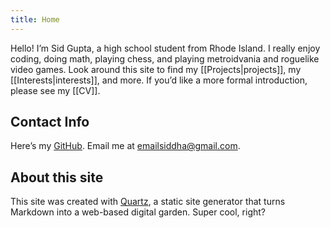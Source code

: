 ```yaml
---
title: Home
--- 
```

Hello! I’m Sid Gupta, a high school student from Rhode Island. I really enjoy coding, doing math, playing chess, and playing metroidvania and roguelike video games. Look around this site to find my [[Projects|projects]], my [[Interests|interests]], and more. If you’d like a more formal introduction, please see my [[CV]].
## Contact Info
Here’s my [GitHub](https://github.com/Windshield-Viper). Email me at [emailsiddha@gmail.com](mailto:emailsiddha@gmail.com). 
## About this site
This site was created with [Quartz](https://quartz.jzhao.xyz/), a static site generator that turns Markdown into a web-based digital garden. Super cool, right?